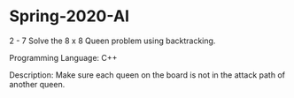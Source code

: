 # Spring-2020-AI

2 - 7 Solve the 8 x 8 Queen problem using backtracking.

Programming Language: C++

Description: Make sure each queen on the board is not in the attack path of another queen.
